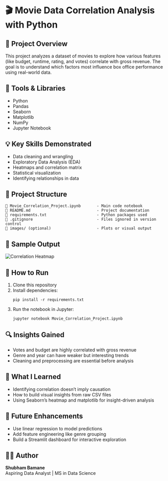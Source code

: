 # 🎬 Movie Data Correlation Analysis with Python

## 📌 Project Overview
This project analyzes a dataset of movies to explore how various features (like budget, runtime, rating, and votes) correlate with gross revenue. The goal is to understand which factors most influence box office performance using real-world data.

## 🔧 Tools & Libraries
- Python
- Pandas
- Seaborn
- Matplotlib
- NumPy
- Jupyter Notebook

## 💡 Key Skills Demonstrated
- Data cleaning and wrangling
- Exploratory Data Analysis (EDA)
- Heatmaps and correlation matrix
- Statistical visualization
- Identifying relationships in data

## 📂 Project Structure
```
📓 Movie_Correlation_Project.ipynb       - Main code notebook
📄 README.md                             - Project documentation
📄 requirements.txt                      - Python packages used
📄 .gitignore                            - Files ignored in version control
📁 images/ (optional)                    - Plots or visual output
```

## 📸 Sample Output
![Correlation Heatmap](images/heatmap.png)

## 🚀 How to Run
1. Clone this repository
2. Install dependencies:
   ```
   pip install -r requirements.txt
   ```
3. Run the notebook in Jupyter:
   ```
   jupyter notebook Movie_Correlation_Project.ipynb 
   ```

## 🔍 Insights Gained
- Votes and budget are highly correlated with gross revenue
- Genre and year can have weaker but interesting trends
- Cleaning and preprocessing are essential before analysis

## 🧠 What I Learned
- Identifying correlation doesn’t imply causation
- How to build visual insights from raw CSV files
- Using Seaborn’s heatmap and matplotlib for insight-driven analysis

## 🔮 Future Enhancements
- Use linear regression to model predictions
- Add feature engineering like genre grouping
- Build a Streamlit dashboard for interactive exploration

## 🧑‍💼 Author
**Shubham Bamane**  
Aspiring Data Analyst | MS in Data Science  
